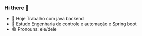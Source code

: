### Hi there 👋


- 🔭 Hoje Trabalho com java backend
- 🌱 Estudo Engenharia de controle e automação e Spring boot
- 😄 Pronouns: ele/dele
<!--
- 👯 I’m looking to collaborate on ...
- 🤔 I’m looking for help with ...
- 💬 Ask me about ...
- 📫 How to reach me: ...
- ⚡ Fun fact: ...
-->
